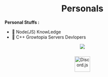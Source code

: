 <h1 align="center" height="500px">Personals</h1>

**Personal Stuffs :**
- 🌱 Node(JS) KnowLedge
- 🔭 C++ Growtopia Servers Devlopers

<p align="center">
<img src="https://discord.c99.nl/widget/theme-2/803549282942058534.png">
<div align="center">   
<img style="margin: 10px" src="https://i.imgur.com/SI1DZf3.png" alt="Discord.js" height="50" />
</div>
